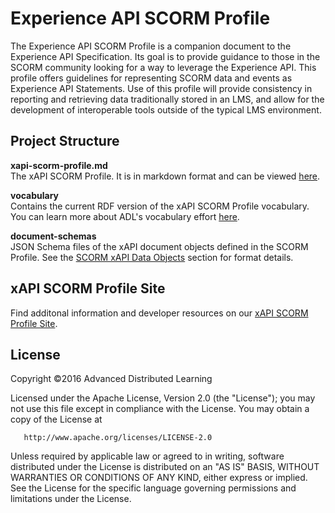 Experience API SCORM Profile
==================
The Experience API SCORM Profile is a companion document to the Experience API Specification. Its goal is to provide guidance to those in the SCORM community looking for a way to leverage the Experience API. This profile offers guidelines for representing SCORM data and events as Experience API Statements. Use of this profile will provide consistency in reporting and retrieving data traditionally stored in an LMS, and allow for the development of interoperable tools outside of the typical LMS environment.

## Project Structure
__xapi-scorm-profile.md__  
The xAPI SCORM Profile. It is in markdown format and can be viewed [here](https://github.com/adlnet/xAPI-SCORM-Profile/blob/master/xapi-scorm-profile.md).  
  
__vocabulary__  
Contains the current RDF version of the xAPI SCORM Profile vocabulary. You can learn more about ADL's vocabulary effort [here](https://github.com/adlnet/companion-specification-for-xapi-vocabularies).  
  
__document-schemas__  
JSON Schema files of the xAPI document objects defined in the SCORM Profile. See the [SCORM xAPI Data Objects](https://github.com/adlnet/xAPI-SCORM-Profile/blob/master/xapi-scorm-profile.md#xapi-scorm-data-objects) section for format details.  

## xAPI SCORM Profile Site
Find additonal information and developer resources on our [xAPI SCORM Profile Site](http://adlnet.github.io/xAPI-SCORM-Profile/).
  
## License
   Copyright &copy;2016 Advanced Distributed Learning

   Licensed under the Apache License, Version 2.0 (the "License");
   you may not use this file except in compliance with the License.
   You may obtain a copy of the License at

       http://www.apache.org/licenses/LICENSE-2.0

   Unless required by applicable law or agreed to in writing, software
   distributed under the License is distributed on an "AS IS" BASIS,
   WITHOUT WARRANTIES OR CONDITIONS OF ANY KIND, either express or implied.
   See the License for the specific language governing permissions and
   limitations under the License.
